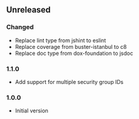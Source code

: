 ## Unreleased

### Changed
- Replace lint type from jshint to eslint
- Replace coverage from buster-istanbul to c8
- Replace doc type from dox-foundation to jsdoc

### 1.1.0
* Add support for multiple security group IDs

### 1.0.0
* Initial version

